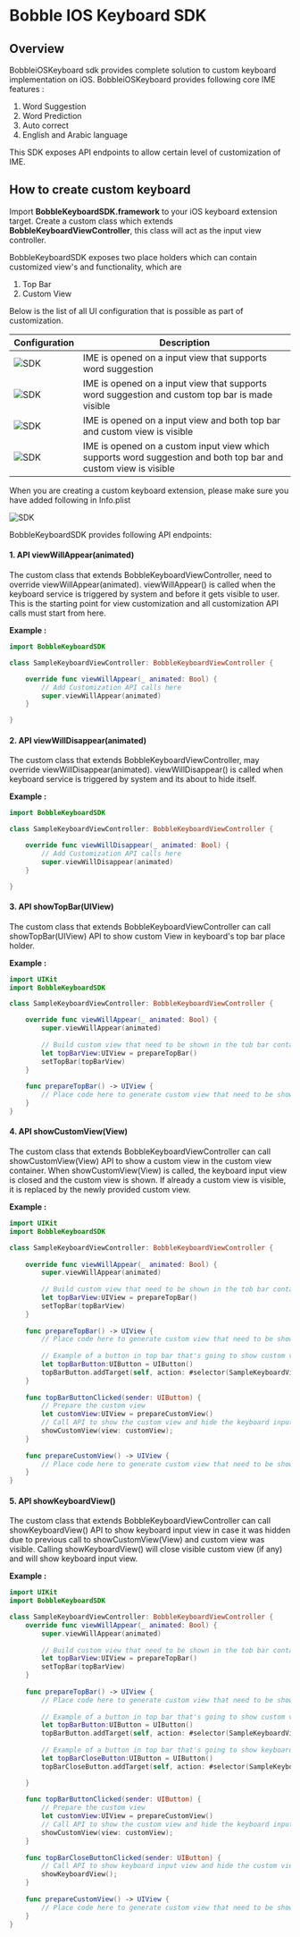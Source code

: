 # Bobble IOS Keyboard SDK

## Overview
BobbleiOSKeyboard sdk provides complete solution to custom keyboard implementation on iOS. BobbleiOSKeyboard provides
following core IME features :

1. Word Suggestion
2. Word Prediction
3. Auto correct
4. English and Arabic language

This SDK exposes API endpoints to allow certain level of customization of IME.

## How to create custom keyboard

Import **BobbleKeyboardSDK.framework** to your iOS keyboard extension target. Create a custom class which extends 
**BobbleKeyboardViewController**, this class will act as the input view controller.

BobbleKeyboardSDK exposes two place holders which can contain customized view's and functionality, which are
1. Top Bar
2. Custom View

Below is the list of all UI configuration that is possible as part of customization.

Configuration | Description
------------- | -------------
![SDK](docs/2.png "BobbleIME SDK") | IME is opened on a input view that supports word suggestion
![SDK](docs/4.png "BobbleIME SDK") | IME is opened on a input view that supports word suggestion and custom top bar is made visible
![SDK](docs/5.png "BobbleIME SDK") | IME is opened on a input view and both top bar and custom view is visible
![SDK](docs/7.png "BobbleIME SDK") | IME is opened on a custom input view which supports word suggestion and both top bar and custom view is visible

When you are creating a custom keyboard extension, please make sure you have added following in Info.plist

![SDK](docs/infoplist.png "BobbleIME SDK")

BobbleKeyboardSDK provides following API endpoints:

#### 1. API viewWillAppear(animated)

The custom class that extends BobbleKeyboardViewController, need to override viewWillAppear(animated). viewWillAppear() is called when the keyboard service is triggered by system and before it gets visible to user. This is the starting point for view customization and all customization API calls must start from here.

**Example :**

```swift
import BobbleKeyboardSDK

class SampleKeyboardViewController: BobbleKeyboardViewController {

    override func viewWillAppear(_ animated: Bool) {
        // Add Customization API calls here
        super.viewWillAppear(animated)
    }

}
```

#### 2. API viewWillDisappear(animated)

The custom class that extends BobbleKeyboardViewController, may override viewWillDisappear(animated). viewWillDisappear() is called when keyboard service is triggered by system and its about to hide itself.

**Example :**

```swift
import BobbleKeyboardSDK

class SampleKeyboardViewController: BobbleKeyboardViewController {

    override func viewWillDisappear(_ animated: Bool) {
        // Add Customization API calls here
        super.viewWillDisappear(animated)
    }

}
```

#### 3. API showTopBar(UIView)

The custom class that extends BobbleKeyboardViewController can call showTopBar(UIView) API to show custom View in
keyboard's top bar place holder.

**Example :**

```swift
import UIKit
import BobbleKeyboardSDK

class SampleKeyboardViewController: BobbleKeyboardViewController {

    override func viewWillAppear(_ animated: Bool) {
        super.viewWillAppear(animated)
        
        // Build custom view that need to be shown in the tob bar container
        let topBarView:UIView = prepareTopBar()
        setTopBar(topBarView)
    }
    
    func prepareTopBar() -> UIView {
        // Place code here to generate custom view that need to be shown in the top bar
    }
}
```

#### 4. API showCustomView(View)

The custom class that extends BobbleKeyboardViewController can call showCustomView(View) API to show a custom view
in the custom view container. When showCustomView(View) is called, the keyboard input view is
closed and the custom view is shown. If already a custom view is visible, it is replaced by the
newly provided custom view.

**Example :**

```swift
import UIKit
import BobbleKeyboardSDK

class SampleKeyboardViewController: BobbleKeyboardViewController {
    
    override func viewWillAppear(_ animated: Bool) {
        super.viewWillAppear(animated)
        
        // Build custom view that need to be shown in the tob bar container
        let topBarView:UIView = prepareTopBar()
        setTopBar(topBarView)
    }
    
    func prepareTopBar() -> UIView {
        // Place code here to generate custom view that need to be shown in the top bar
        
        // Example of a button in top bar that's going to show custom view on click
        let topBarButton:UIButton = UIButton()
        topBarButton.addTarget(self, action: #selector(SampleKeyboardViewController.topBarButtonClicked(sender:)), for:     UIControlEvents.touchUpInside)
    }
    
    func topBarButtonClicked(sender: UIButton) {
        // Prepare the custom view
        let customView:UIView = prepareCustomView()
        // Call API to show the custom view and hide the keyboard input view
        showCustomView(view: customView);
    }
    
    func prepareCustomView() -> UIView {
        // Place code here to generate custom view that need to be shown in the top bar
    }
}
```

#### 5. API showKeyboardView()

The custom class that extends BobbleKeyboardViewController can call showKeyboardView() API to show keyboard input view
in case it was hidden due to previous call to showCustomView(View) and custom view was visible.
Calling showKeyboardView() will close visible custom view (if any) and will show keyboard input view.

**Example :**

```swift
import UIKit
import BobbleKeyboardSDK

class SampleKeyboardViewController: BobbleKeyboardViewController {
    override func viewWillAppear(_ animated: Bool) {
        super.viewWillAppear(animated)
        
        // Build custom view that need to be shown in the tob bar container
        let topBarView:UIView = prepareTopBar()
        setTopBar(topBarView)
    }
    
    func prepareTopBar() -> UIView {
        // Place code here to generate custom view that need to be shown in the top bar
        
        // Example of a button in top bar that's going to show custom view on click
        let topBarButton:UIButton = UIButton()
        topBarButton.addTarget(self, action: #selector(SampleKeyboardViewController.topBarButtonClicked(sender:)), for:     UIControlEvents.touchUpInside)
        
        // Example of a button in top bar that's going to show keyboard view on click                
        let topBarCloseButton:UIButton = UIButton()
        topBarCloseButton.addTarget(self, action: #selector(SampleKeyboardViewController.topBarCloseButtonClicked(sender:)), for: UIControlEvents.touchUpInside)

    }
    
    func topBarButtonClicked(sender: UIButton) {
        // Prepare the custom view
        let customView:UIView = prepareCustomView()
        // Call API to show the custom view and hide the keyboard input view
        showCustomView(view: customView);
    }
    
    func topBarCloseButtonClicked(sender: UIButton) {
        // Call API to show keyboard input view and hide the custom view
        showKeyboardView();
    }
    
    func prepareCustomView() -> UIView {
        // Place code here to generate custom view that need to be shown in the top bar
    }
}
```
